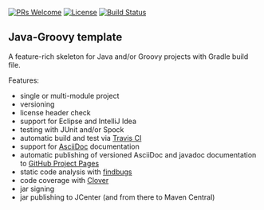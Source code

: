 [![PRs Welcome](https://img.shields.io/badge/PRs-welcome-brightgreen.svg?style=flat-square)](http://makeapullrequest.com)
[![License](https://img.shields.io/badge/License-Apache%202.0-blue.svg)](https://github.com/boothub-org/boothub-template-java-groovy/blob/master/LICENSE)
[![Build Status](https://img.shields.io/travis/boothub-org/boothub-template-java-groovy/master.svg?label=Build)](https://travis-ci.org/boothub-org/boothub-template-java-groovy)
## Java-Groovy template ##

A feature-rich skeleton for Java and/or Groovy projects with Gradle build file.

Features:
 - single or multi-module project
 - versioning
 - license header check
 - support for Eclipse and IntelliJ Idea
 - testing with JUnit and/or Spock
 - automatic build and test via [Travis CI](https://travis-ci.com/)
 - support for [AsciiDoc](http://asciidoc.org/) documentation
 - automatic publishing of versioned AsciiDoc and javadoc documentation to [GitHub Project Pages](https://help.github.com/articles/user-organization-and-project-pages/#project-pages)
 - static code analysis with [findbugs](http://findbugs.sourceforge.net/)
 - code coverage with [Clover](https://www.atlassian.com/software/clover)
 - jar signing
 - jar publishing to JCenter (and from there to Maven Central)
